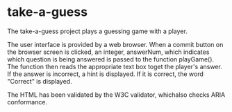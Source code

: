 take-a-guess
============

The take-a-guess project plays a guessing game with a player.

The user interface is provided by a web browser. When a commit button on the
browser screen is clicked, an integer, answerNum, which indicates which
question is being answered is passed to the function
playGame(). The function then reads the appropriate text box toget the player's answer. If the answer is incorrect, a hint is displayed. If it is correct, the word "Correct" is displayed.

The HTML has been validated by the W3C validator, whichalso checks ARIA
conformance.
